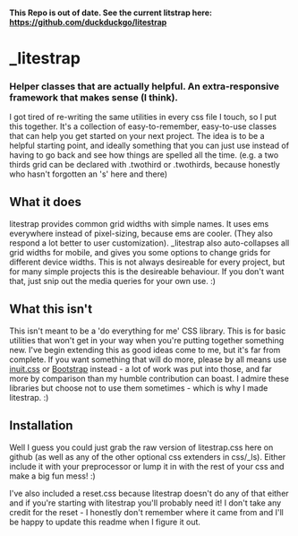 #### This Repo is out of date.  See the current litstrap here: https://github.com/duckduckgo/litestrap

# _litestrap
### Helper classes that are actually helpful.  An extra-responsive framework that makes sense (I think).

I got tired of re-writing the same utilities in every css file I touch, so I put this together.  It's a collection of easy-to-remember, easy-to-use classes that can help you get started on your next project.  The idea is to be a helpful starting point, and ideally something that you can just use instead of having to go back and see how things are spelled all the time.  (e.g. a two thirds grid can be declared with .twothird or .twothirds, because honestly who hasn't forgotten an 's' here and there)

## What it does

litestrap provides common grid widths with simple names.  It uses ems everywhere instead of pixel-sizing, because ems are cooler.  (They also respond a lot better to user customization).  _litestrap also auto-collapses all grid widths for mobile, and gives you some options to change grids for different device widths.  This is not always desireable for every project, but for many simple projects this is the desireable behaviour.  If you don't want that, just snip out the media queries for your own use. :)

## What this isn't

This isn't meant to be a 'do everything for me' CSS library.  This is for basic utilities that won't get in your way when you're putting together something new.  I've begin extending this as good ideas come to me, but it's far from complete.  If you want something that will do more, please by all means use [inuit.css](http://inuitcss.com/) or [Bootstrap](http://twitter.github.com/bootstrap/) instead - a lot of work was put into those, and far more by comparison than my humble contribution can boast.  I admire these libraries but choose not to use them sometimes - which is why I made litestrap. :)


## Installation

Well I guess you could just grab the raw version of litestrap.css here on github (as well as any of the other optional css extenders in css/_ls).  Either include it with your preprocessor or lump it in with the rest of your css and make a big fun mess! :)

I've also included a reset.css because litestrap doesn't do any of that either and if you're starting with litestrap you'll probably need it!  I don't take any credit for the reset - I honestly don't remember where it came from and I'll be happy to update this readme when I figure it out.
